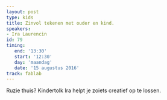 ```yaml
---
layout: post
type: kids
title: Zinvol tekenen met ouder en kind.
speakers:
- Ira Laurencin
id: 79
timing: 
   end: '13:30'
   start: '12:30'
   day: 'maandag'
   date: '15 augustus 2016'
track: fablab
---
```

Ruzie thuis? Kindertolk Ira helpt je zoiets creatief op te lossen.